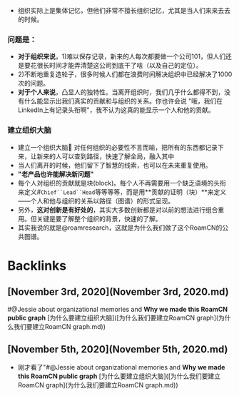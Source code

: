 - 组织实际上是集体记忆，但他们非常不擅长组织记忆，尤其是当人们来来去去的时候。

### 问题是：
- **对于组织来说**，1)难以保存记录，新来的人每次都要做一个公司101，但人们还是要花很长时间才能弄清楚这公司到底干了啥（以及自己的定位）。
- 2)不断地重复造轮子，很多时候人们都在浪费时间解决组织中已经解决了1000次的问题。
- **对于个人来说**，凸显人的独特性。当离开组织时，我们几乎什么都得不到，没有什么能显示出我们真实的贡献和与组织的关系。你也许会说 "哦，我们在LinkedIn上有记录头衔啊"，我不认为这真的能显示一个人和他的贡献。

### 建立组织大脑
- 建立一个组织大脑🧠 对任何组织的必要性不言而喻，把所有的东西都记录下来，让新来的人可以查到路径，快速了解全局，融入其中
- 当人们离开的时候，他们留下了智慧的线索，也可以在未来重复使用。
- __"老产品也许能解决新问题"__
- 每个人对组织的贡献就是块(block)。每个人不再需要用一个缺乏语境的头衔来定义#`Chief``Lead``Head`等等等等，而是用**贡献的证明（块）**来定义——个人和他与组织的关系以路径（图谱）的形式呈现。
- 另外，**这对创新是有好处的**，其实大多数创新都是对以前的想法进行组合重用。但关键是要了解整个组织的背景，快速的了解。
- 其实我说的就是@roamresearch，这就是为什么我们做了这个RoamCN的公共图谱。

# Backlinks
## [November 3rd, 2020](November 3rd, 2020.md)

#@Jessie about organizational memories and **Why we made this RoamCN public graph** [为什么要建立组织大脑]([为什么我们要建立RoamCN graph](为什么我们要建立RoamCN graph.md))

## [November 5th, 2020](November 5th, 2020.md)
- 刚才看了"#@Jessie about organizational memories and **Why we made this RoamCN public graph** [为什么要建立组织大脑]([为什么我们要建立RoamCN graph](为什么我们要建立RoamCN graph.md))

